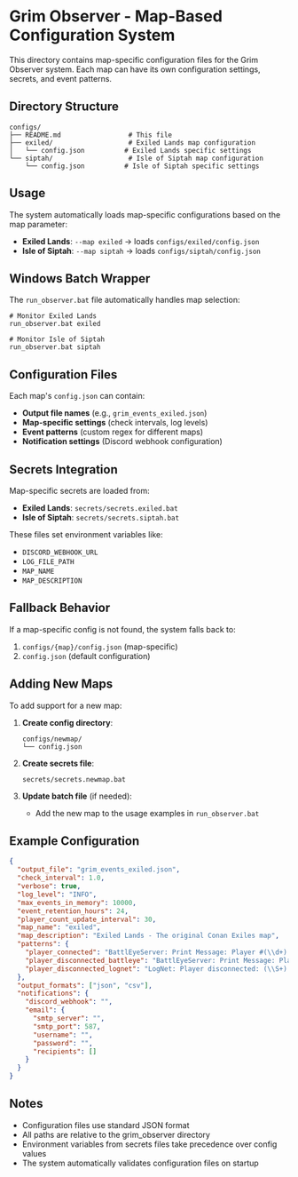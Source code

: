 # Grim Observer - Map-Based Configuration System

This directory contains map-specific configuration files for the Grim Observer system. Each map can have its own configuration settings, secrets, and event patterns.

## Directory Structure

```
configs/
├── README.md                 # This file
├── exiled/                   # Exiled Lands map configuration
│   └── config.json          # Exiled Lands specific settings
└── siptah/                   # Isle of Siptah map configuration
    └── config.json          # Isle of Siptah specific settings
```

## Usage

The system automatically loads map-specific configurations based on the map parameter:

- **Exiled Lands**: `--map exiled` → loads `configs/exiled/config.json`
- **Isle of Siptah**: `--map siptah` → loads `configs/siptah/config.json`

## Windows Batch Wrapper

The `run_observer.bat` file automatically handles map selection:

```batch
# Monitor Exiled Lands
run_observer.bat exiled

# Monitor Isle of Siptah  
run_observer.bat siptah
```

## Configuration Files

Each map's `config.json` can contain:

- **Output file names** (e.g., `grim_events_exiled.json`)
- **Map-specific settings** (check intervals, log levels)
- **Event patterns** (custom regex for different maps)
- **Notification settings** (Discord webhook configuration)

## Secrets Integration

Map-specific secrets are loaded from:
- **Exiled Lands**: `secrets/secrets.exiled.bat`
- **Isle of Siptah**: `secrets/secrets.siptah.bat`

These files set environment variables like:
- `DISCORD_WEBHOOK_URL`
- `LOG_FILE_PATH`
- `MAP_NAME`
- `MAP_DESCRIPTION`

## Fallback Behavior

If a map-specific config is not found, the system falls back to:
1. `configs/{map}/config.json` (map-specific)
2. `config.json` (default configuration)

## Adding New Maps

To add support for a new map:

1. **Create config directory**:
   ```
   configs/newmap/
   └── config.json
   ```

2. **Create secrets file**:
   ```
   secrets/secrets.newmap.bat
   ```

3. **Update batch file** (if needed):
   - Add the new map to the usage examples in `run_observer.bat`

## Example Configuration

```json
{
  "output_file": "grim_events_exiled.json",
  "check_interval": 1.0,
  "verbose": true,
  "log_level": "INFO",
  "max_events_in_memory": 10000,
  "event_retention_hours": 24,
  "player_count_update_interval": 30,
  "map_name": "exiled",
  "map_description": "Exiled Lands - The original Conan Exiles map",
  "patterns": {
    "player_connected": "BattlEyeServer: Print Message: Player #(\\d+) (\\S+) \\((\\S+):(\\d+)\\) connected",
    "player_disconnected_battleye": "BattlEyeServer: Print Message: Player #(\\d+) (\\S+) disconnected",
    "player_disconnected_lognet": "LogNet: Player disconnected: (\\S+) (filtered: excludes names with #numbers)"
  },
  "output_formats": ["json", "csv"],
  "notifications": {
    "discord_webhook": "",
    "email": {
      "smtp_server": "",
      "smtp_port": 587,
      "username": "",
      "password": "",
      "recipients": []
    }
  }
}
```

## Notes

- Configuration files use standard JSON format
- All paths are relative to the grim_observer directory
- Environment variables from secrets files take precedence over config values
- The system automatically validates configuration files on startup
